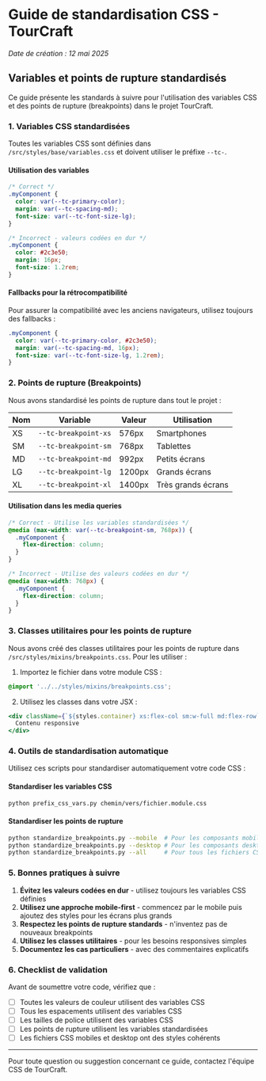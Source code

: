 # Guide de standardisation CSS - TourCraft

*Date de création : 12 mai 2025*

## Variables et points de rupture standardisés

Ce guide présente les standards à suivre pour l'utilisation des variables CSS et des points de rupture (breakpoints) dans le projet TourCraft.

### 1. Variables CSS standardisées

Toutes les variables CSS sont définies dans `/src/styles/base/variables.css` et doivent utiliser le préfixe `--tc-`.

#### Utilisation des variables

```css
/* Correct */
.myComponent {
  color: var(--tc-primary-color);
  margin: var(--tc-spacing-md);
  font-size: var(--tc-font-size-lg);
}

/* Incorrect - valeurs codées en dur */
.myComponent {
  color: #2c3e50;
  margin: 16px;
  font-size: 1.2rem;
}
```

#### Fallbacks pour la rétrocompatibilité

Pour assurer la compatibilité avec les anciens navigateurs, utilisez toujours des fallbacks :

```css
.myComponent {
  color: var(--tc-primary-color, #2c3e50);
  margin: var(--tc-spacing-md, 16px);
  font-size: var(--tc-font-size-lg, 1.2rem);
}
```

### 2. Points de rupture (Breakpoints)

Nous avons standardisé les points de rupture dans tout le projet :

| Nom | Variable | Valeur | Utilisation |
|-----|----------|--------|-------------|
| XS | `--tc-breakpoint-xs` | 576px | Smartphones |
| SM | `--tc-breakpoint-sm` | 768px | Tablettes |
| MD | `--tc-breakpoint-md` | 992px | Petits écrans |
| LG | `--tc-breakpoint-lg` | 1200px | Grands écrans |
| XL | `--tc-breakpoint-xl` | 1400px | Très grands écrans |

#### Utilisation dans les media queries

```css
/* Correct - Utilise les variables standardisées */
@media (max-width: var(--tc-breakpoint-sm, 768px)) {
  .myComponent {
    flex-direction: column;
  }
}

/* Incorrect - Utilise des valeurs codées en dur */
@media (max-width: 768px) {
  .myComponent {
    flex-direction: column;
  }
}
```

### 3. Classes utilitaires pour les points de rupture

Nous avons créé des classes utilitaires pour les points de rupture dans `/src/styles/mixins/breakpoints.css`. Pour les utiliser :

1. Importez le fichier dans votre module CSS :
```css
@import '../../styles/mixins/breakpoints.css';
```

2. Utilisez les classes dans votre JSX :
```jsx
<div className={`${styles.container} xs:flex-col sm:w-full md:flex-row`}>
  Contenu responsive
</div>
```

### 4. Outils de standardisation automatique

Utilisez ces scripts pour standardiser automatiquement votre code CSS :

#### Standardiser les variables CSS
```bash
python prefix_css_vars.py chemin/vers/fichier.module.css
```

#### Standardiser les points de rupture
```bash
python standardize_breakpoints.py --mobile  # Pour les composants mobiles
python standardize_breakpoints.py --desktop # Pour les composants desktop
python standardize_breakpoints.py --all     # Pour tous les fichiers CSS
```

### 5. Bonnes pratiques à suivre

1. **Évitez les valeurs codées en dur** - utilisez toujours les variables CSS définies
2. **Utilisez une approche mobile-first** - commencez par le mobile puis ajoutez des styles pour les écrans plus grands
3. **Respectez les points de rupture standards** - n'inventez pas de nouveaux breakpoints
4. **Utilisez les classes utilitaires** - pour les besoins responsives simples
5. **Documentez les cas particuliers** - avec des commentaires explicatifs

### 6. Checklist de validation

Avant de soumettre votre code, vérifiez que :

- [ ] Toutes les valeurs de couleur utilisent des variables CSS
- [ ] Tous les espacements utilisent des variables CSS
- [ ] Les tailles de police utilisent des variables CSS
- [ ] Les points de rupture utilisent les variables standardisées
- [ ] Les fichiers CSS mobiles et desktop ont des styles cohérents

---

Pour toute question ou suggestion concernant ce guide, contactez l'équipe CSS de TourCraft.